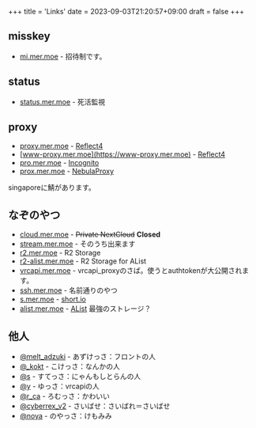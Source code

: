 +++
title = 'Links'
date = 2023-09-03T21:20:57+09:00
draft = false
+++
## misskey
- [mi.mer.moe](https://mi.mer.moe) - 招待制です。

## status
- [status.mer.moe](https://status.mer.moe) - 死活監視

## proxy
- [proxy.mer.moe](https://proxy.mer.moe) - [Reflect4](https://reflect4.me)
- [www-proxy.mer.moe](https://www-proxy.mer.moe) - [Reflect4](https://reflect4.me)
- [pro.mer.moe](https://pro.mer.moe) - [Incognito](https://github.com/amethystnetwork-dev/Incognito)
- [prox.mer.moe](https://prox.mer.moe) - [NebulaProxy](https://github.com/NebulaServices/Nebula)

singaporeに鯖があります。

## なぞのやつ
- [cloud.mer.moe](https://cloud.mer.moe) - ~~Private NextCloud~~ **Closed**
- [stream.mer.moe](https://stream.mer.moe) - そのうち出来ます
- [r2.mer.moe](https://r2.mer.moe) - R2 Storage
- [r2-alist.mer.moe](https://r2-alist.mer.moe) - R2 Storage for AList
- [vrcapi.mer.moe](https://vrcapi.mer.moe) - vrcapi_proxyのさば。使うとauthtokenが大公開されます。
- [ssh.mer.moe](https://ssh.mer.moe) - 名前通りのやつ
- [s.mer.moe](https://s.mer.moe) - [short.io](https://short.io)
- [alist.mer.moe](https://alist.mer.moe) - [AList](https://github.com/alist-org/alist) 最強のストレージ？

## 他人
- [@melt_adzuki](https://misskey.io/@melt_adzuki) - あずけっさ：フロントの人
- [@_kokt](https://simkey.net/@_kokt) - こけっさ：なんかの人
- [@s](https://honi.stesan.dev/@s) - すてっさ：にゃんもしとらんの人
- [@y](https://yumk.xyz/@y) - ゆっさ：vrcapiの人
- [@r_ca](https://62ki.net/@r_ca) - ろむっさ：かわいい
- [@cyberrex_v2](https://misskey.io/@cyberrex_v2) - さいばせ：さいばれ＝さいばせ
- [@noya](https://calc.menac.at/@noya) - のやっさ：けもみみ